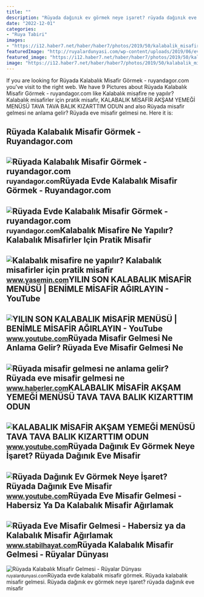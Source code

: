 ```yaml
---
title: ""
description: "Rüyada dağınık ev görmek neye i̇şaret? rüyada dağınık eve misafir"
date: "2022-12-01"
categories:
- "Ruya Tabiri"
images:
- "https://i12.haber7.net/haber/haber7/photos/2019/50/kalabalik_misafire_ne_yapilir_kalabalik_misafirler_icin_pratik_iftar_menusu_1575885984_814.jpg"
featuredImage: "http://ruyalardunyasi.com/wp-content/uploads/2019/06/eve-kalabalik-misafir-gelmesi-768x509.jpg"
featured_image: "https://i12.haber7.net/haber/haber7/photos/2019/50/kalabalik_misafire_ne_yapilir_kalabalik_misafirler_icin_pratik_iftar_menusu_1575885984_814.jpg"
image: "https://i12.haber7.net/haber/haber7/photos/2019/50/kalabalik_misafire_ne_yapilir_kalabalik_misafirler_icin_pratik_iftar_menusu_1575885984_814.jpg"
---
```


If you are looking for Rüyada Kalabalık Misafir Görmek - ruyandagor.com you've visit to the right web. We have 9 Pictures about Rüyada Kalabalık Misafir Görmek - ruyandagor.com like Kalabalık misafire ne yapılır? Kalabalık misafirler için pratik misafir, KALABALIK MİSAFİR AKŞAM YEMEĞİ MENÜSÜ TAVA TAVA BALIK KIZARTTIM ODUN and also Rüyada misafir gelmesi ne anlama gelir? Rüyada eve misafir gelmesi ne. Here it is:

Rüyada Kalabalık Misafir Görmek - Ruyandagor.com
------------------------------------------------

 ![Rüyada Kalabalık Misafir Görmek - ruyandagor.com](https://images.ruyandagor.com/2017/04/kalabalik-misafir-gormek-1849.jpg) <small>ruyandagor.com</small>Rüyada Evde Kalabalık Misafir Görmek - Ruyandagor.com
-----------------------------------------------------

 ![Rüyada Evde Kalabalık Misafir Görmek - ruyandagor.com](https://images.ruyandagor.com/2017/04/evde-kalabalik-misafir-gormek-0234.jpg) <small>ruyandagor.com</small>Kalabalık Misafire Ne Yapılır? Kalabalık Misafirler Için Pratik Misafir
-----------------------------------------------------------------------

 ![Kalabalık misafire ne yapılır? Kalabalık misafirler için pratik misafir](https://i12.haber7.net/haber/haber7/photos/2019/50/kalabalik_misafire_ne_yapilir_kalabalik_misafirler_icin_pratik_iftar_menusu_1575885984_814.jpg) <small>www.yasemin.com</small>YILIN SON KALABALIK MİSAFİR MENÜSÜ | BENİMLE MİSAFİR AĞIRLAYIN - YouTube
------------------------------------------------------------------------

 ![YILIN SON KALABALIK MİSAFİR MENÜSÜ | BENİMLE MİSAFİR AĞIRLAYIN - YouTube](https://i.ytimg.com/vi/zIXCuoMxzGU/maxresdefault.jpg) <small>www.youtube.com</small>Rüyada Misafir Gelmesi Ne Anlama Gelir? Rüyada Eve Misafir Gelmesi Ne
---------------------------------------------------------------------

 ![Rüyada misafir gelmesi ne anlama gelir? Rüyada eve misafir gelmesi ne](https://i.hbrcdn.com/haber/2022/10/05/ruyada-misafir-gelmesi-ne-anlama-gelir-ruyada-15335862_4634_m.jpg) <small>www.haberler.com</small>KALABALIK MİSAFİR AKŞAM YEMEĞİ MENÜSÜ TAVA TAVA BALIK KIZARTTIM ODUN
--------------------------------------------------------------------

 ![KALABALIK MİSAFİR AKŞAM YEMEĞİ MENÜSÜ TAVA TAVA BALIK KIZARTTIM ODUN](https://i.ytimg.com/vi/MYXqaVQJmfE/maxresdefault.jpg) <small>www.youtube.com</small>Rüyada Dağınık Ev Görmek Neye İşaret? Rüyada Dağınık Eve Misafir
----------------------------------------------------------------

 ![Rüyada Dağınık Ev Görmek Neye İşaret? Rüyada Dağınık Eve Misafir](https://i.ytimg.com/vi/kOnyxKhnamM/maxresdefault.jpg) <small>www.youtube.com</small>Rüyada Eve Misafir Gelmesi - Habersiz Ya Da Kalabalık Misafir Ağırlamak
-----------------------------------------------------------------------

 ![Rüyada Eve Misafir Gelmesi - Habersiz ya da Kalabalık Misafir Ağırlamak](https://www.stabilhayat.com/wp-content/uploads/2020/10/ruyada-eve-misafir-gelmesi-kalabalik-agirlamak-300x179.png) <small>www.stabilhayat.com</small>Rüyada Kalabalık Misafir Gelmesi - Rüyalar Dünyası
--------------------------------------------------

 ![Rüyada Kalabalık Misafir Gelmesi - Rüyalar Dünyası](http://ruyalardunyasi.com/wp-content/uploads/2019/06/eve-kalabalik-misafir-gelmesi-768x509.jpg) <small>ruyalardunyasi.com</small>Rüyada evde kalabalık misafir görmek. Rüyada kalabalık misafir gelmesi. Rüyada dağınık ev görmek neye i̇şaret? rüyada dağınık eve misafir
